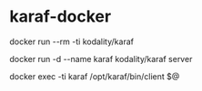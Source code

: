 # karaf-docker

docker run --rm -ti kodality/karaf

docker run -d --name karaf kodality/karaf server

docker exec -ti karaf /opt/karaf/bin/client $@

